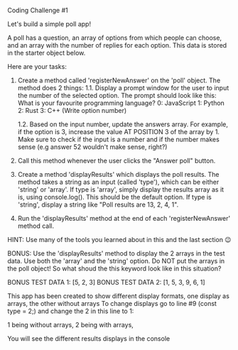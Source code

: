 Coding Challenge #1

Let's build a simple poll app!

A poll has a question, an array of options from which people can choose, and an array with the number of replies for each option. This data is stored in the starter object below.

Here are your tasks:

1. Create a method called 'registerNewAnswer' on the 'poll' object. The method does 2 things:
   1.1. Display a prompt window for the user to input the number of the selected option. The prompt should look like this:
   What is your favourite programming language?
   0: JavaScript
   1: Python
   2: Rust
   3: C++
   (Write option number)

   1.2. Based on the input number, update the answers array. For example, if the option is 3, increase the value AT POSITION 3 of the array by 1. Make sure to check if the input is a number and if the number makes sense (e.g answer 52 wouldn't make sense, right?)

2. Call this method whenever the user clicks the "Answer poll" button.
3. Create a method 'displayResults' which displays the poll results. The method takes a string as an input (called 'type'), which can be either 'string' or 'array'. If type is 'array', simply display the results array as it is, using console.log(). This should be the default option. If type is 'string', display a string like "Poll results are 13, 2, 4, 1".
4. Run the 'displayResults' method at the end of each 'registerNewAnswer' method call.

HINT: Use many of the tools you learned about in this and the last section 😉

BONUS: Use the 'displayResults' method to display the 2 arrays in the test data. Use both the 'array' and the 'string' option. Do NOT put the arrays in the poll object! So what shoud the this keyword look like in this situation?

BONUS TEST DATA 1: [5, 2, 3]
BONUS TEST DATA 2: [1, 5, 3, 9, 6, 1]

This app has been created to show different display formats, one display as arrays, the other without arrays
To change displays go to line #9 (const type = 2;) and change the 2 in this line to 1:

1 being without arrays,
2 being with arrays,

You will see the different results displays in the console
